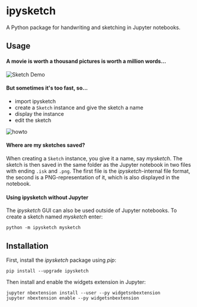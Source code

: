 # ipysketch

A Python package for handwriting and sketching in Jupyter notebooks.

## Usage

#### A movie is worth a thousand pictures is worth a million words...

![Sketch Demo](res/demo.gif)

#### But sometimes it's too fast, so...

- import ipysketch
- create a `Sketch` instance and give the sketch a name
- display the instance
- edit the sketch

![howto](res/screenshot.jpg)

#### Where are my sketches saved?

When creating a `Sketch` instance, you give it a name, say *mysketch*. The sketch is then saved
in the same folder as the Jupyter notebook in two files with ending `.isk` and `.png`. The first file 
is the *ipysketch*-internal file format, the second is a PNG-representation of it, which is also 
displayed in the notebook. 

#### Using ipysketch without Jupyter

The *ipysketch* GUI can also be used outside of Jupyter notebooks. To create a sketch named
*mysketch* enter:

```
python -m ipysketch mysketch
```

## Installation

First, install the *ipysketch* package using *pip*:

```
pip install --upgrade ipysketch
```

Then install and enable the widgets extension in Jupyter:

```
jupyter nbextension install --user --py widgetsnbextension
jupyter nbextension enable --py widgetsnbextension
```



